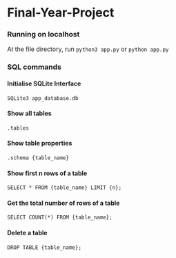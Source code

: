 # Final-Year-Project

### Running on localhost
At the file directory, run `python3 app.py` or `python app.py`


### SQL commands

#### Initialise SQLite Interface
`SQLite3 app_database.db`

#### Show all tables
`.tables`

#### Show table properties
`.schema {table_name}`

#### Show first n rows of a table
`SELECT * FROM {table_name} LIMIT {n};`

#### Get the total number of rows of a table
`SELECT COUNT(*) FROM {table_name};`

#### Delete a table
`DROP TABLE {table_name};`

